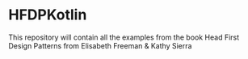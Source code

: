 # HFDPKotlin
This repository will contain all the examples from the book Head First Design Patterns from Elisabeth Freeman &amp; Kathy Sierra
